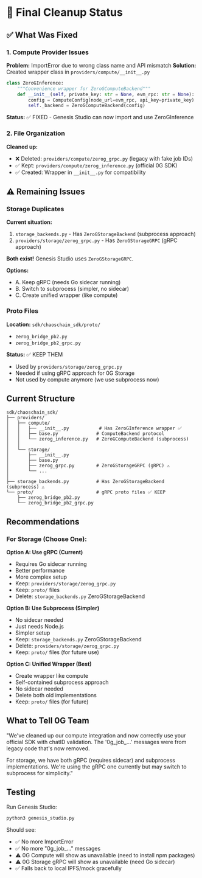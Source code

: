 # 🎯 Final Cleanup Status

## ✅ What Was Fixed

### 1. Compute Provider Issues
**Problem:** ImportError due to wrong class name and API mismatch
**Solution:** Created wrapper class in `providers/compute/__init__.py`

```python
class ZeroGInference:
    """Convenience wrapper for ZeroGComputeBackend"""
    def __init__(self, private_key: str = None, evm_rpc: str = None):
        config = ComputeConfig(node_url=evm_rpc, api_key=private_key)
        self._backend = ZeroGComputeBackend(config)
```

**Status:** ✅ FIXED - Genesis Studio can now import and use ZeroGInference

### 2. File Organization
**Cleaned up:**
- ❌ Deleted: `providers/compute/zerog_grpc.py` (legacy with fake job IDs)
- ✅ Kept: `providers/compute/zerog_inference.py` (official 0G SDK)
- ✅ Created: Wrapper in `__init__.py` for compatibility

## ⚠️ Remaining Issues

### Storage Duplicates
**Current situation:**
1. `storage_backends.py` - Has `ZeroGStorageBackend` (subprocess approach)
2. `providers/storage/zerog_grpc.py` - Has `ZeroGStorageGRPC` (gRPC approach)

**Both exist!** Genesis Studio uses `ZeroGStorageGRPC`.

**Options:**
- A. Keep gRPC (needs Go sidecar running)
- B. Switch to subprocess (simpler, no sidecar)
- C. Create unified wrapper (like compute)

### Proto Files
**Location:** `sdk/chaoschain_sdk/proto/`
- `zerog_bridge_pb2.py`
- `zerog_bridge_pb2_grpc.py`

**Status:** ✅ KEEP THEM
- Used by `providers/storage/zerog_grpc.py`
- Needed if using gRPC approach for 0G Storage
- Not used by compute anymore (we use subprocess now)

## Current Structure

```
sdk/chaoschain_sdk/
├── providers/
│   ├── compute/
│   │   ├── __init__.py           # Has ZeroGInference wrapper ✅
│   │   ├── base.py              # ComputeBackend protocol
│   │   └── zerog_inference.py   # ZeroGComputeBackend (subprocess)
│   │
│   └── storage/
│       ├── __init__.py
│       ├── base.py
│       ├── zerog_grpc.py        # ZeroGStorageGRPC (gRPC) ⚠️
│       └── ...
│
├── storage_backends.py          # Has ZeroGStorageBackend (subprocess) ⚠️
└── proto/                       # gRPC proto files ✅ KEEP
    ├── zerog_bridge_pb2.py
    └── zerog_bridge_pb2_grpc.py
```

## Recommendations

### For Storage (Choose One):

**Option A: Use gRPC (Current)**
- Requires Go sidecar running
- Better performance
- More complex setup
- Keep: `providers/storage/zerog_grpc.py`
- Keep: `proto/` files
- Delete: `storage_backends.py` ZeroGStorageBackend

**Option B: Use Subprocess (Simpler)**
- No sidecar needed
- Just needs Node.js
- Simpler setup
- Keep: `storage_backends.py` ZeroGStorageBackend
- Delete: `providers/storage/zerog_grpc.py`
- Keep: `proto/` files (for future use)

**Option C: Unified Wrapper (Best)**
- Create wrapper like compute
- Self-contained subprocess approach
- No sidecar needed
- Delete both old implementations
- Keep: `proto/` files (for future)

## What to Tell 0G Team

"We've cleaned up our compute integration and now correctly use your official 
SDK with chatID validation. The '0g_job_...' messages were from legacy code 
that's now removed.

For storage, we have both gRPC (requires sidecar) and subprocess implementations. 
We're using the gRPC one currently but may switch to subprocess for simplicity."

## Testing

Run Genesis Studio:
```bash
python3 genesis_studio.py
```

Should see:
- ✅ No more ImportError
- ✅ No more "0g_job_..." messages
- ⚠️  0G Compute will show as unavailable (need to install npm packages)
- ⚠️  0G Storage gRPC will show as unavailable (need Go sidecar)
- ✅ Falls back to local IPFS/mock gracefully

